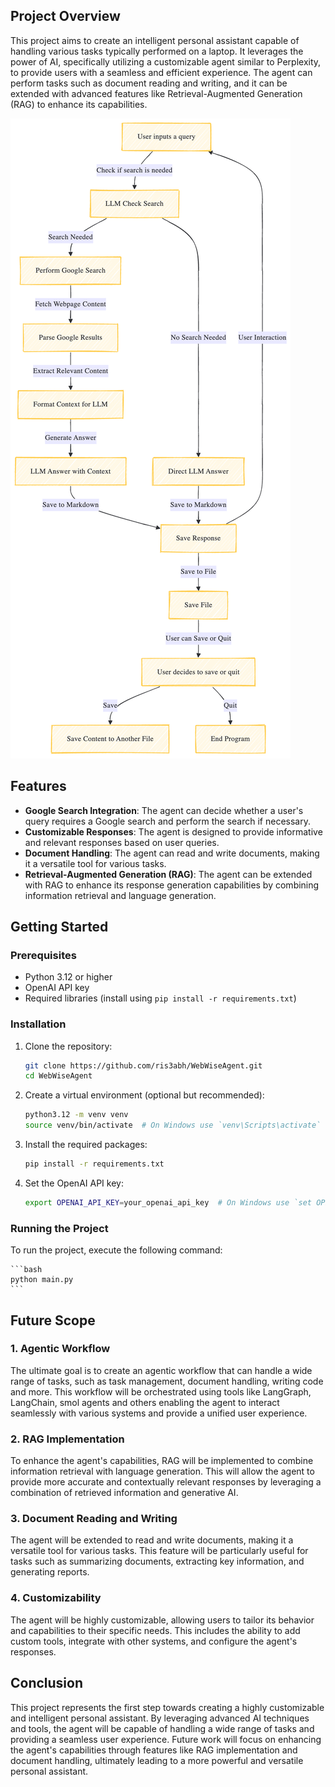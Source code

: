 ## Project Overview
This project aims to create an intelligent personal assistant capable of handling various tasks typically performed on a laptop. It leverages the power of AI, specifically utilizing a customizable agent similar to Perplexity, to provide users with a seamless and efficient experience. The agent can perform tasks such as document reading and writing, and it can be extended with advanced features like Retrieval-Augmented Generation (RAG) to enhance its capabilities.

![Mermaid Image](src/mermaid.png)

## Features
- **Google Search Integration**: The agent can decide whether a user's query requires a Google search and perform the search if necessary.
- **Customizable Responses**: The agent is designed to provide informative and relevant responses based on user queries.
- **Document Handling**: The agent can read and write documents, making it a versatile tool for various tasks.
- **Retrieval-Augmented Generation (RAG)**: The agent can be extended with RAG to enhance its response generation capabilities by combining information retrieval and language generation.

## Getting Started

### Prerequisites
- Python 3.12 or higher
- OpenAI API key
- Required libraries (install using `pip install -r requirements.txt`)

### Installation
1. Clone the repository:

   ```bash
   git clone https://github.com/ris3abh/WebWiseAgent.git
   cd WebWiseAgent
   ```

2. Create a virtual environment (optional but recommended):

    ```bash
    python3.12 -m venv venv
    source venv/bin/activate  # On Windows use `venv\Scripts\activate`
    ```

3. Install the required packages:

    ```bash
    pip install -r requirements.txt
    ```

4. Set the OpenAI API key:

    ```bash
    export OPENAI_API_KEY=your_openai_api_key  # On Windows use `set OPENAI_API_KEY=your_openai_api_key`
    ```

### Running the Project

To run the project, execute the following command:

    ```bash
    python main.py
    ```

## Future Scope

### 1. Agentic Workflow
The ultimate goal is to create an agentic workflow that can handle a wide range of tasks, such as task management, document handling, writing code and more. This workflow will be orchestrated using tools like LangGraph, LangChain, smol agents and others enabling the agent to interact seamlessly with various systems and provide a unified user experience.
### 2. RAG Implementation
To enhance the agent's capabilities, RAG will be implemented to combine information retrieval with language generation. This will allow the agent to provide more accurate and contextually relevant responses by leveraging a combination of retrieved information and generative AI.
### 3. Document Reading and Writing
The agent will be extended to read and write documents, making it a versatile tool for various tasks. This feature will be particularly useful for tasks such as summarizing documents, extracting key information, and generating reports.

### 4. Customizability
The agent will be highly customizable, allowing users to tailor its behavior and capabilities to their specific needs. This includes the ability to add custom tools, integrate with other systems, and configure the agent's responses.

## Conclusion
This project represents the first step towards creating a highly customizable and intelligent personal assistant. By leveraging advanced AI techniques and tools, the agent will be capable of handling a wide range of tasks and providing a seamless user experience. Future work will focus on enhancing the agent's capabilities through features like RAG implementation and document handling, ultimately leading to a more powerful and versatile personal assistant.
